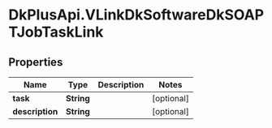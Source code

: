 # DkPlusApi.VLinkDkSoftwareDkSOAPTJobTaskLink

## Properties
Name | Type | Description | Notes
------------ | ------------- | ------------- | -------------
**task** | **String** |  | [optional] 
**description** | **String** |  | [optional] 


